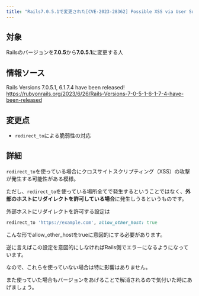 ```yaml
---
title: "Rails7.0.5.1で変更された[CVE-2023-28362] Possible XSS via User Supplied Values to redirect_toについての解説"
---
```


## 対象
Railsのバージョンを**7.0.5**から**7.0.5.1**に変更する人

## 情報ソース
Rails Versions 7.0.5.1, 6.1.7.4 have been released!
https://rubyonrails.org/2023/6/26/Rails-Versions-7-0-5-1-6-1-7-4-have-been-released


## 変更点
- `redirect_to`による脆弱性の対応

## 詳細
`redirect_to`を使っている場合にクロスサイトスクリプティング（XSS）の攻撃が発生する可能性がある模様。

ただし、`redirect_to`を使っている場所全てで発生するということではなく、**外部のホストにリダイレクトを許可している場合**に発生しうるというものです。

外部ホストにリダイレクトを許可する設定は

```rb
redirect_to 'https://example.com', allow_other_host: true
```
こんな形でallow_other_hostをtrueに意図的にする必要があります。

逆に言えばこの設定を意図的にしなければRails側でエラーになるようになっています。

なので、これらを使っていない場合は特に影響はありません。

また使っていた場合もバージョンをあげることで解消されるので気付いた時にあげましょう。
